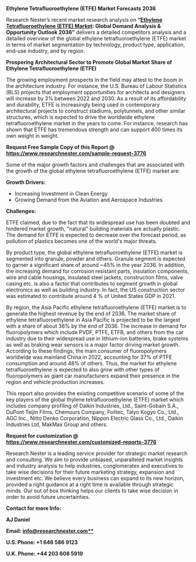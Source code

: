 ﻿**Ethylene Tetrafluoroethylene (ETFE) Market Forecasts 2036**

Research Nester’s recent market research analysis on **“[Ethylene Tetrafluoroethylene (ETFE) Market](https://www.researchnester.com/reports/ethylene-tetrafluoroethylene-etfe-market/3776): Global Demand Analysis & Opportunity Outlook 2036”** delivers a detailed competitors analysis and a detailed overview of the global ethylene tetrafluoroethylene (ETFE) market in terms of market segmentation by technology, product type, application, end-use industry, and by region. 

**Prospering Architectural Sector to Promote Global Market Share of Ethylene Tetrafluoroethylene (ETFE)** 

The growing employment prospects in the field may attest to the boom in the architecture industry. For instance, the U.S. Bureau of Labour Statistics (BLS) projects that employment opportunities for architects and designers will increase by 3% between 2022 and 2030. As a result of its affordability and durability, ETFE is increasingly being used in contemporary architectural projects to construct stadiums, polytunnels, and other similar structures, which is expected to drive the worldwide ethylene tetrafluoroethylene market in the years to come. For instance, research has shown that ETFE has tremendous strength and can support 400 times its own weight in weight.

**Request Free Sample Copy of this Report @ <https://www.researchnester.com/sample-request-3776>** 

Some of the major growth factors and challenges that are associated with the growth of the global ethylene tetrafluoroethylene (ETFE) market are:

**Growth Drivers:**

- Increasing Investment in Clean Energy
- Growing Demand from the Aviation and Aerospace Industries 

**Challenges:**

ETFE claimed, due to the fact that its widespread use has been doubted and hindered market growth, "natural" building materials are actually plastic. The demand for ETFE is expected to decrease over the forecast period, as pollution of plastics becomes one of the world's major threats.

By product type, the global ethylene tetrafluoroethylene (ETFE) market is segmented into granule, powder and others. Granule segment is expected to garner a significant share of around ~45% in the year 2036. In addition, the increasing demand for corrosion resistant parts, insulation components, wire and cable housings, insulated steel jackets, construction films, valve casing etc. is also a factor that contributes to segment growth in global electronics as well as building industry. In fact, the US construction sector was estimated to contribute around 4 % of United States GDP in 2021.

By region, the Asia Pacific ethylene tetrafluoroethylene (ETFE) market is to generate the highest revenue by the end of 2036. The market share of ethylene tetrafluoroethylene in Asia Pacific is projected to be the largest with a share of about 36% by the end of 2036. The increase in demand for fluoropolymers which include PVDF, PTFE, ETFB, and others from the car industry due to their widespread use in lithium-ion batteries, brake systems as well as braking wear sensors is a major factor driving market growth. According to these findings, the main consumer of fluoropolymers worldwide was mainland China in 2022, accounting for 37% of PTFE consumption and around 48% of others. Thus, the market for ethylene tetrafluoroethylene is expected to also grow with other types of fluoropolymers as giant car manufacturers expand their presence in the region and vehicle production increases.

This report also provides the existing competitive scenario of some of the key players of the global thylene tetrafluoroethylene (ETFE) market which includes company profiling of Daikin Industries, Ltd., Saint-Gobain S.A., DuPont Teijin Films, Chemours Company, Foiltec, Taiyo Kogyo Co., Ltd., AGC Inc., Nitto Denko Corporation, Nippon Electric Glass Co., Ltd., Daikin Industries Ltd, MakMax Group and others.

**Request for customization @ <https://www.researchnester.com/customized-reports-3776>**   

Research Nester is a leading service provider for strategic market research and consulting. We aim to provide unbiased, unparalleled market insights and industry analysis to help industries, conglomerates and executives to take wise decisions for their future marketing strategy, expansion and investment etc. We believe every business can expand to its new horizon, provided a right guidance at a right time is available through strategic minds. Our out of box thinking helps our clients to take wise decision in order to avoid future uncertainties.

**Contact for more Info:**

**AJ Daniel**

**Email: [info@researchnester.com**](mailto:info@researchnester.com)**

**U.S. Phone: +1 646 586 9123** 

**U.K. Phone: +44 203 608 5919**

